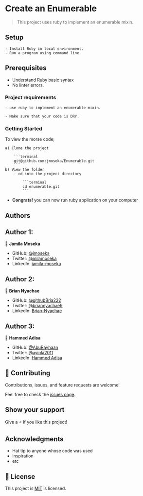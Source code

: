 # Create an Enumerable

> This project uses ruby to implement an enumerable mixin.

## Setup

    - Install Ruby in local environment.
    - Run a program using command line.

## Prerequisites

- Understand Ruby basic syntax
- No linter errors.

### Project requirements

    - use ruby to implement an enumerable mixin.

    - Make sure that your code is DRY.

### Getting Started

To view the morse code;

    a) Clone the project

        ```terminal
        git@github.com:jmoseka/Enumerable.git
        ```
    b) View the folder
        - cd into the project directory

            ```terminal
            cd enumerable.git
            ```

- **Congrats!** you can now run ruby application on your computer

## Authors

## Author 1:

👤 **Jamila Moseka**

- GitHub: [@jmoseka](https://github.com/jmoseka)
- Twitter: [@milamoseka](https://twitter.com/milamoseka)
- LinkedIn: [jamila-moseka](https://linkedin.com/in/jamila-moseka)

## Author 2:
👤 **Brian Nyachae**

- GitHub: [@githubBria222](https://github.com/Bria222)
- Twitter: [@briannyachae9](https://twitter.com/briannyachae9)
- LinkedIn: [Brian-Nyachae](https://linkedin.com/in/brian-nyachae)

## Author 3:
👤 **Hammed Adisa**

- GitHub: [@AbuRayhaan](https://github.com/aburayhaan)
- Twitter: [@ayinla2011](https://twitter.com/Ayinla2011)
- LinkedIn: [Hammed Adisa](https://linkedin.com/in/hammed-adisa)


## 🤝 Contributing

Contributions, issues, and feature requests are welcome!

Feel free to check the [issues page](../../issues/).

## Show your support

Give a ⭐️ if you like this project!

## Acknowledgments

- Hat tip to anyone whose code was used
- Inspiration
- etc

## 📝 License

This project is [MIT](https://github.com/jmoseka/decode-morse-code/blob/decode-morse-code/LICENSE) is licensed.
